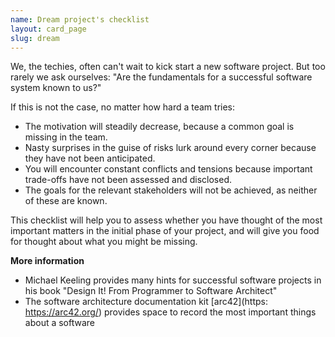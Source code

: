 ```yaml
---
name: Dream project's checklist
layout: card_page
slug: dream
---
```

We, the techies, often can't wait to kick start a new software project.
But too rarely we ask ourselves: "Are the fundamentals for a successful software system known to us?"

If this is not the case, no matter how hard a team tries:

- The motivation will steadily decrease, because a common goal is missing in the team.
- Nasty surprises in the guise of risks lurk around every corner because they have not been anticipated.
- You will encounter constant conflicts and tensions because important trade-offs have not been assessed and disclosed.
- The goals for the relevant stakeholders will not be achieved, as neither of these are known.

This checklist will help you to assess whether you have thought of the most important matters in the initial phase of your project, and will give you food for thought about what you might be missing.


**More information**

* Michael Keeling provides many hints for successful software projects in his book "Design It! From Programmer to Software Architect"
* The software architecture documentation kit [arc42](https: https://arc42.org/) provides space to record the most important things about a software